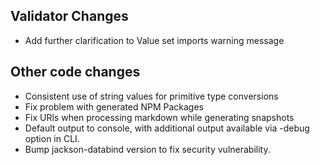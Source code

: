 ## Validator Changes

* Add further clarification to Value set imports warning message

## Other code changes

* Consistent use of string values for primitive type conversions
* Fix problem with generated NPM Packages
* Fix URls when processing markdown while generating snapshots
* Default output to console, with additional output available via -debug option in CLI.
* Bump jackson-databind version to fix security vulnerability.
